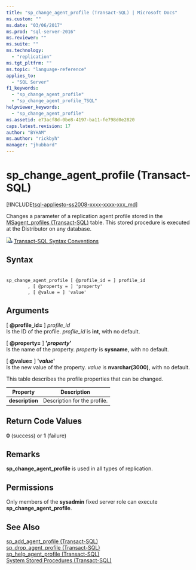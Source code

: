 ```yaml
---
title: "sp_change_agent_profile (Transact-SQL) | Microsoft Docs"
ms.custom: ""
ms.date: "03/06/2017"
ms.prod: "sql-server-2016"
ms.reviewer: ""
ms.suite: ""
ms.technology: 
  - "replication"
ms.tgt_pltfrm: ""
ms.topic: "language-reference"
applies_to: 
  - "SQL Server"
f1_keywords: 
  - "sp_change_agent_profile"
  - "sp_change_agent_profile_TSQL"
helpviewer_keywords: 
  - "sp_change_agent_profile"
ms.assetid: e73acf8d-0be8-4197-ba11-fe798d0e2820
caps.latest.revision: 17
author: "BYHAM"
ms.author: "rickbyh"
manager: "jhubbard"
---
```

# sp_change_agent_profile (Transact-SQL)
[!INCLUDE[tsql-appliesto-ss2008-xxxx-xxxx-xxx_md](../../includes/tsql-appliesto-ss2008-xxxx-xxxx-xxx-md.md)]

  Changes a parameter of a replication agent profile stored in the [MSagent_profiles &#40;Transact-SQL&#41;](../../relational-databases/system-tables/msagent-profiles-transact-sql.md) table. This stored procedure is executed at the Distributor on any database.  
  
 ![Topic link icon](../../database-engine/configure-windows/media/topic-link.gif "Topic link icon") [Transact-SQL Syntax Conventions](../../t-sql/language-elements/transact-sql-syntax-conventions-transact-sql.md)  
  
## Syntax  
  
```  
  
sp_change_agent_profile [ @profile_id = ] profile_id   
        , [ @property = ] 'property'   
        , [ @value = ] 'value'   
```  
  
## Arguments  
 [ **@profile_id=** ] *profile_id*  
 Is the ID of the profile. *profile_id* is **int**, with no default.  
  
 [ **@property=** ] **'***property***'**  
 Is the name of the property. *property* is **sysname**, with no default.  
  
 [ **@value=** ] **'***value***'**  
 Is the new value of the property. *value* is **nvarchar(3000)**, with no default.  
  
 This table describes the profile properties that can be changed.  
  
|Property|Description|  
|--------------|-----------------|  
|**description**|Description for the profile.|  
  
## Return Code Values  
 **0** (success) or **1** (failure)  
  
## Remarks  
 **sp_change_agent_profile** is used in all types of replication.  
  
## Permissions  
 Only members of the **sysadmin** fixed server role can execute **sp_change_agent_profile**.  
  
## See Also  
 [sp_add_agent_profile &#40;Transact-SQL&#41;](../../relational-databases/system-stored-procedures/sp-add-agent-profile-transact-sql.md)   
 [sp_drop_agent_profile &#40;Transact-SQL&#41;](../../relational-databases/system-stored-procedures/sp-drop-agent-profile-transact-sql.md)   
 [sp_help_agent_profile &#40;Transact-SQL&#41;](../../relational-databases/system-stored-procedures/sp-help-agent-profile-transact-sql.md)   
 [System Stored Procedures &#40;Transact-SQL&#41;](../../relational-databases/system-stored-procedures/system-stored-procedures-transact-sql.md)  
  
  